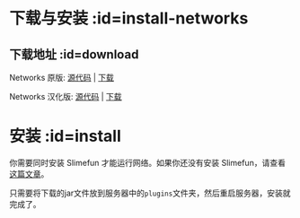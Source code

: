 # 下载与安装 :id=install-networks

## 下载地址 :id=download

Networks 原版: [源代码](https://github.com/Sefiraat/Networks) | [下载](https://thebusybiscuit.github.io/builds/Sefiraat/Networks/master/)

Networks 汉化版: [源代码](https://github.com/SlimefunGuguProject/Networks) | [下载](https://builds.guizhanss.net/ybw0014/Networks/master)

# 安装 :id=install

你需要同时安装 Slimefun 才能运行网络。如果你还没有安装 Slimefun，请查看[这篇文章](https://slimefun-wiki.guizhanss.cn/Installing-Slimefun)。

只需要将下载的jar文件放到服务器中的`plugins`文件夹，然后重启服务器，安装就完成了。
